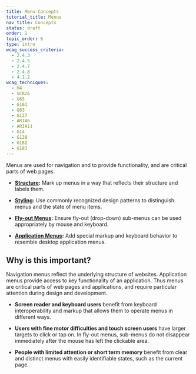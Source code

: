 ```yaml
---
title: Menu Concepts
tutorial_title: Menus
nav_title: Concepts
status: draft
order: 1
topic_order: 6
type: intro
wcag_success_criteria:
  - 2.4.3
  - 2.4.5
  - 2.4.7
  - 2.4.8
  - 4.1.2
wcag_techniques:
  - H4
  - SCR26
  - G65
  - G161
  - G63
  - G127
  - ARIA6
  - ARIA11
  - G14
  - G128
  - G182
  - G183
---
```

Menus are used for navigation and to provide functionality, and are critical parts of web pages.

* **[Structure](structure.html):** Mark up menus in a way that reflects their structure and labels them.

* **[Styling](styling.html):** Use commonly recognized design patterns to distinguish menus and the state of menu items.

* **[Fly-out Menus](flyout.html):** Ensure fly-out (drop-down) sub-menus can be used appropriately by mouse and keyboard.

* **[Application Menus](application-menus.html):** Add special markup and keyboard behavior to resemble desktop application menus.

## Why is this important?

Navigation menus reflect the underlying structure of websites. Application menus provide access to key functionality of an application. Thus menus are critical parts of web pages and applications, and require particular attention during design and development.

* **Screen reader and keyboard users** benefit from keyboard interoperability and markup that allows them to operate menus in different ways.

* **Users with fine motor difficulties and touch screen users** have larger targets to click or tap on. In fly-out menus, sub-menus do not disappear immediately after the mouse has left the clickable area.

* **People with limited attention or short term memory** benefit from clear and distinct menus with easily identifiable states, such as the current page.
